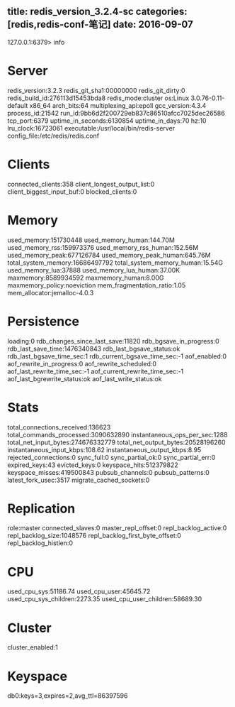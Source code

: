 title: redis_version_3.2.4-sc
categories: [redis,redis-conf-笔记]
date: 2016-09-07
---
127.0.0.1:6379> info
# Server
redis_version:3.2.3
redis_git_sha1:00000000
redis_git_dirty:0
redis_build_id:276113d15453bda8
redis_mode:cluster
os:Linux 3.0.76-0.11-default x86_64
arch_bits:64
multiplexing_api:epoll
gcc_version:4.3.4
process_id:21542
run_id:9bb6d2f200729eb837c86510afcc7025dec26586
tcp_port:6379
uptime_in_seconds:6130854
uptime_in_days:70
hz:10
lru_clock:16723061
executable:/usr/local/bin/redis-server
config_file:/etc/redis/redis.conf

# Clients
connected_clients:358
client_longest_output_list:0
client_biggest_input_buf:0
blocked_clients:0

# Memory
used_memory:151730448
used_memory_human:144.70M
used_memory_rss:159973376
used_memory_rss_human:152.56M
used_memory_peak:677126784
used_memory_peak_human:645.76M
total_system_memory:16686497792
total_system_memory_human:15.54G
used_memory_lua:37888
used_memory_lua_human:37.00K
maxmemory:8589934592
maxmemory_human:8.00G
maxmemory_policy:noeviction
mem_fragmentation_ratio:1.05
mem_allocator:jemalloc-4.0.3

# Persistence
loading:0
rdb_changes_since_last_save:11820
rdb_bgsave_in_progress:0
rdb_last_save_time:1476340843
rdb_last_bgsave_status:ok
rdb_last_bgsave_time_sec:1
rdb_current_bgsave_time_sec:-1
aof_enabled:0
aof_rewrite_in_progress:0
aof_rewrite_scheduled:0
aof_last_rewrite_time_sec:-1
aof_current_rewrite_time_sec:-1
aof_last_bgrewrite_status:ok
aof_last_write_status:ok

# Stats
total_connections_received:136623
total_commands_processed:3090632890
instantaneous_ops_per_sec:1288
total_net_input_bytes:274676332779
total_net_output_bytes:20528196260
instantaneous_input_kbps:108.62
instantaneous_output_kbps:8.95
rejected_connections:0
sync_full:0
sync_partial_ok:0
sync_partial_err:0
expired_keys:43
evicted_keys:0
keyspace_hits:512379822
keyspace_misses:419500843
pubsub_channels:0
pubsub_patterns:0
latest_fork_usec:3517
migrate_cached_sockets:0

# Replication
role:master
connected_slaves:0
master_repl_offset:0
repl_backlog_active:0
repl_backlog_size:1048576
repl_backlog_first_byte_offset:0
repl_backlog_histlen:0

# CPU
used_cpu_sys:51186.74
used_cpu_user:45645.72
used_cpu_sys_children:2273.35
used_cpu_user_children:58689.30

# Cluster
cluster_enabled:1

# Keyspace
db0:keys=3,expires=2,avg_ttl=86397596
